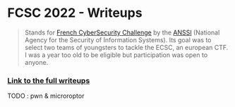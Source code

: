 # FCSC 2022 - Writeups

> Stands for [French CyberSecurity Challenge](https://www.ssi.gouv.fr/agence/cybersecurite/france-cybersecurity-challenge-2022/) by the [ANSSI](https://www.ssi.gouv.fr/) (National Agency for the Security of Information Systems).
> Its goal was to select two teams of youngsters to tackle the ECSC, an european CTF. I was a year too old to be eligible but participation was open to anyone.

### [Link to the full writeups](https://github.com/CyriaqueCCN/FCSC2022)

TODO : pwn & microroptor
